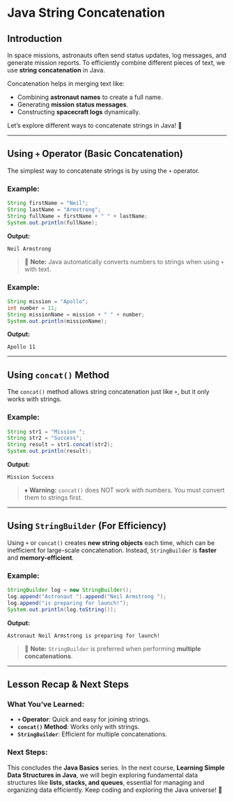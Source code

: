 # Java String Concatenation

## Introduction
In space missions, astronauts often send status updates, log messages, and generate mission reports. To efficiently combine different pieces of text, we use **string concatenation** in Java.

Concatenation helps in merging text like:
- Combining **astronaut names** to create a full name.
- Generating **mission status messages**.
- Constructing **spacecraft logs** dynamically.

Let’s explore different ways to concatenate strings in Java! 🚀

---

## Using `+` Operator (Basic Concatenation)
The simplest way to concatenate strings is by using the `+` operator.

### Example:
```java
String firstName = "Neil";
String lastName = "Armstrong";
String fullName = firstName + " " + lastName;
System.out.println(fullName);
```

**Output:**
```
Neil Armstrong
```

> 🔹 **Note:** Java automatically converts numbers to strings when using `+` with text.

### Example:
```java
String mission = "Apollo";
int number = 11;
String missionName = mission + " " + number;
System.out.println(missionName);
```

**Output:**
```
Apollo 11
```

---

## Using `concat()` Method
The `concat()` method allows string concatenation just like `+`, but it only works with strings.

### Example:
```java
String str1 = "Mission ";
String str2 = "Success";
String result = str1.concat(str2);
System.out.println(result);
```

**Output:**
```
Mission Success
```

> ♦️ **Warning:** `concat()` does NOT work with numbers. You must convert them to strings first.

---

## Using `StringBuilder` (For Efficiency)
Using `+` or `concat()` creates **new string objects** each time, which can be inefficient for large-scale concatenation. Instead, `StringBuilder` is **faster** and **memory-efficient**.

### Example:
```java
StringBuilder log = new StringBuilder();
log.append("Astronaut ").append("Neil Armstrong ");
log.append("is preparing for launch!");
System.out.println(log.toString());
```

**Output:**
```
Astronaut Neil Armstrong is preparing for launch!
```

> 🔹 **Note:** `StringBuilder` is preferred when performing **multiple concatenations**.

---

## Lesson Recap & Next Steps
### What You’ve Learned:
- **`+` Operator**: Quick and easy for joining strings.
- **`concat()` Method**: Works only with strings.
- **`StringBuilder`**: Efficient for multiple concatenations.

### Next Steps:
This concludes the **Java Basics** series.
In the next course, **Learning Simple Data Structures in Java**, we will begin exploring fundamental data structures like **lists, stacks, and queues**, essential for managing and organizing data efficiently. Keep coding and exploring the Java universe! 🚀

